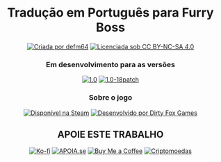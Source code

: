 <div align="center">
<h1>Tradução em Português para Furry Boss</h1>

<a href="https://allmylinks.com/defm64"><img src="https://img.shields.io/badge/Criada%20por%20defm64-000000?style=for-the-badge&logo=data:image/svg+xml;base64,PHN2ZyBmaWxsPSIjZmZmZmZmIiB4bWxucz0iaHR0cDovL3d3dy53My5vcmcvMjAwMC9zdmciIHdpZHRoPSIyNCIgaGVpZ2h0PSIyNCIgdmlld0JveD0iMCAwIDI0IDI0Ij48cGF0aCBkPSJtMTIgMjEuMzUtMS40NS0xLjMyQzUuNCAxNS4zNiAyIDEyLjI4IDIgOC41IDIgNS40MiA0LjQyIDMgNy41IDNjMS43NCAwIDMuNDEuODEgNC41IDIuMDlDMTMuMDkgMy44MSAxNC43NiAzIDE2LjUgMyAxOS41OCAzIDIyIDUuNDIgMjIgOC41YzAgMy43OC0zLjQgNi44Ni04LjU1IDExLjU0TDEyIDIxLjM1eiIvPjwvc3ZnPg==" alt="Criada por defm64"/></a>
</a>
<a href="https://creativecommons.org/licenses/by-nc-sa/4.0/"><img src="https://img.shields.io/badge/Licenciada%20sob%20CC%20BY--NC--SA%204.0-000000?style=for-the-badge&logo=creativecommons&logoColor=white" alt="Licenciada sob CC BY-NC-SA 4.0"/></a>

<h3 align="center">Em desenvolvimento para as versões</h3>
<a href="../1.0"><img src="https://img.shields.io/badge/1.0-000000?style=for-the-badge&logo=git&logoColor=white" alt="1.0"/></a>
<a href="../1.0-18patch"><img src="https://img.shields.io/badge/1.0--18patch-000000?style=for-the-badge&logo=git&logoColor=white" alt="1.0-18patch"/></a>

<h3 align="center">Sobre o jogo</h3>
<a href="https://store.steampowered.com/app/2089060/Furry_Boss/"><img src="https://img.shields.io/badge/Disponível%20na%20Steam-%23000000.svg?style=for-the-badge&logo=steam&logoColor=white" alt="Disponível na Steam"/></a>
<a href="https://store.steampowered.com/developer/dirtyfoxgames"><img src="https://img.shields.io/badge/Desenvolvido%20por%20Dirty%20Fox%20Games-000000?style=for-the-badge" alt="Desenvolvido por Dirty Fox Games"/></a>

<br>
<h2 align="center">APOIE ESTE TRABALHO</h2>

<a href="https://ko-fi.com/defm64"><img src="https://img.shields.io/badge/Ko--fi-F16061?style=for-the-badge&logo=ko-fi&logoColor=white" alt="Ko-fi"/></a>
<a href="https://apoia.se/defm64"><img src="https://img.shields.io/badge/APOIASE.se-eb4a3b?style=for-the-badge&logo=pix&logoColor=white" alt="APOIA.se"/></a>
<a href="https://buymeacoffee.com/defm64"><img src="https://img.shields.io/badge/Buy%20Me%20a%20Coffee-ffdd00?style=for-the-badge&logo=buy-me-a-coffee&logoColor=black" alt="Buy Me a Coffee"/></a>
<a href="https://coinsend.to/@defm64"><img src="https://img.shields.io/badge/Criptomoedas-F60?style=for-the-badge&logo=bitcoin&logoColor=white" alt="Criptomoedas"/></a>

</div>
